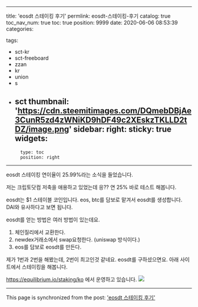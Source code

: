
---
title: 'eosdt 스테이킹 후기'
permlink: eosdt-스테이킹-후기
catalog: true
toc_nav_num: true
toc: true
position: 9999
date: 2020-06-06 08:53:39
categories:

tags:
- sct-kr
- sct-freeboard
- zzan
- kr
- union
- s
- sct
thumbnail: 'https://cdn.steemitimages.com/DQmebDBjAe3CunR5zd4zWNiKD9hDF49c2XEskzTKLLD2tDZ/image.png'
sidebar:
    right:
        sticky: true
widgets:
    -
        type: toc
        position: right
---


eosdt 스테이킹 연이율이 25.99%라는 소식을 들었습니다.

저는 크립토닷컴 저축을 애용하고 있었는데
응?? 연 25%
바로 테스트 해봅니다.

eosdt는 $1 스테이블 코인입니다.  eos, btc를 담보로 맡겨서 eosdt를 생성합니다. DAI와 유사하다고 보면 됩니다.


eosdt를 얻는 방법은 여러 방법이 있는데요.


1. 체인질리에서 교환한다.
2. newdex거래소에서 swap요청한다. (uniswap 방식이다.)
3. eos를 담보로 eosdt를 만든다.

제가 1번과 2번을 해봤는데, 2번이 최고인것 같네요. eosdt를 구하셨으면요. 아래 사이트에서 스테이킹을 해봅니다. 

https://equilibrium.io/staking/ko 에서 운영하고 있습니다. 
![](https://cdn.steemitimages.com/DQmebDBjAe3CunR5zd4zWNiKD9hDF49c2XEskzTKLLD2tDZ/image.png)

- - -

This page is synchronized from the post: ['eosdt 스테이킹 후기'](https://steempeak.com/@jacobyu/eosdt)
